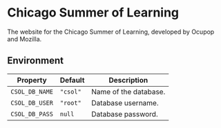 # Chicago Summer of Learning

The website for the Chicago Summer of Learning, developed by Ocupop and Mozilla.

## Environment

Property | Default | Description
-------|-------|----------
`CSOL_DB_NAME` | `"csol"` | Name of the database.
`CSOL_DB_USER` | `"root"` | Database username.
`CSOL_DB_PASS` | `null` | Database password.

